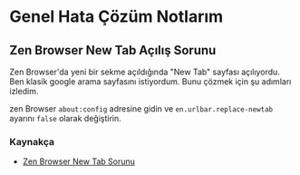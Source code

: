 # Genel Hata Çözüm Notlarım

## Zen Browser New Tab Açılış Sorunu

Zen Browser'da yeni bir sekme açıldığında "New Tab" sayfası açılıyordu. Ben klasik google arama sayfasını istiyordum. Bunu çözmek için şu adımları izledim.

zen Browser `about:config` adresine gidin ve `en.urlbar.replace-newtab` ayarını `false` olarak değiştirin.

### Kaynakça

- [Zen Browser New Tab Sorunu](https://github.com/zen-browser/desktop/issues/5109)
